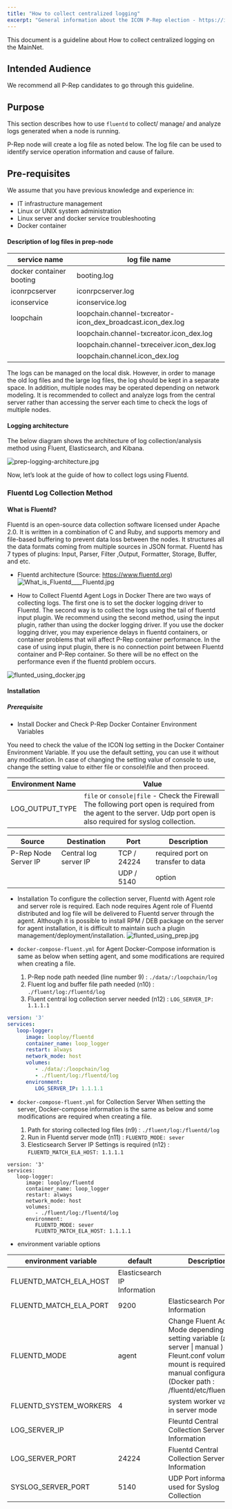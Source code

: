 ```yaml
---
title: "How to collect centralized logging"
excerpt: "General information about the ICON P-Rep election - https://icon.community/iconsensus/"
---
```


This document is a guideline about How to collect centralized logging on the MainNet.

## Intended Audience

We recommend all P-Rep candidates to go through this guideline.

## Purpose

This section describes how to use `fluentd` to collect/ manage/ and analyze logs generated when a node is running.

P-Rep node will create a log file as noted below. 
The log file can be used to identify service operation information and cause of failure. 

## Pre-requisites
We assume that you have previous knowledge and experience in:

- IT infrastructure management
- Linux or UNIX system administration
- Linux server and docker service troubleshooting
- Docker container


#### Description of log files in prep-node

|service name| log file name |
|------|-----|
|docker container booting |	booting.log|
|iconrpcserver|	iconrpcserver.log|
|iconservice|	iconservice.log|
|loopchain|	loopchain.channel-txcreator-icon_dex_broadcast.icon_dex.log|
| |loopchain.channel-txcreator.icon_dex.log|
||loopchain.channel-txreceiver.icon_dex.log|
||loopchain.channel.icon_dex.log|

The logs can be managed on the local disk.
However, in order to manage the old log files and the large log files, the log should be kept in a separate space. In addition, multiple nodes may be operated depending on network modeling. It is recommended to collect and analyze logs from the central server rather than accessing the server each time to check the logs of multiple nodes. 

#### Logging architecture
The below diagram shows the architecture of log collection/analysis method using Fluent, Elasticsearch, and Kibana.

![prep-logging-architecture.jpg](../../img/prep/prep-logging-architecture.jpg)

Now, let’s look at the guide of how to collect logs using Fluentd. 

### Fluentd Log Collection Method 
#### What is Fluentd?
Fluentd is an open-source data collection software licensed under Apache 2.0. It is written in a combination of C and Ruby, and supports memory and file-based buffering to prevent data loss between the nodes. It structures all the data formats coming from multiple sources in JSON format. Fluentd has 7 types of plugins: Input, Parser, Filter ,Output, Formatter, Storage, Buffer, and etc. 


* Fluentd architecture (Source: https://www.fluentd.org)
![What_is_Fluentd____Fluentd.jpg](../../img/prep/What_is_Fluentd____Fluentd.jpg)

* How to Collect Fluentd Agent Logs in Docker
There are two ways of collecting logs. The first one is to set the docker logging driver to Fluentd. The second way is to collect the logs using the tail of fluentd input plugin. We recommend using the second method, using the input plugin, rather than using the docker logging driver. If you use the docker logging driver, you may experience delays in fluentd containers, or container problems that will affect P-Rep container performance. In the case of using input plugin, there is no connection point between Fluentd container and P-Rep container. So there will be no effect on the performance even if the fluentd problem occurs. 


![flunted_using_docker.jpg](../../img/prep/flunted_using_docker.jpg)

#### Installation 
##### Prerequisite 
* Install Docker and Check P-Rep Docker Container Environment Variables

You need to check the value of the ICON log setting in the Docker Container Environment Variable. If you use the default setting, you can use it without any modification. In case of changing the setting value of console to use, change the setting value to either file or console\file and then proceed. 

|Environment Name | Value |
|---|---|
|LOG_OUTPUT_TYPE	| `file` or `console\|file` - Check the Firewall <br> The following port open is required from the agent to the server.  Udp port open is also required for syslog collection.|

|Source |Destination|Port|Description|
|----|----|----|----|
|P-Rep Node Server IP| Central log server IP	| TCP / 24224	| required port on transfer to data|
|||UDP / 5140|	option|


* Installation
To configure the collection server, Fluentd with Agent role and server role is required. Each node requires Agent role of Fluentd distributed and log file will be delivered to Fluentd server through the agent. Although it is possible to install RPM / DEB package on the server for agent installation, it is difficult to maintain such a plugin management/deployment/installation. ![flunted_using_prep.jpg](../../img/prep/flunted_using_prep.jpg)

* `docker-compose-fluent.yml` for Agent
Docker-Compose information is same as below when setting agent, and some modifications are required when creating a file. 

  1. P-Rep node path needed (line number 9)     :   `./data/:/loopchain/log`
  2. Fluent log and buffer file path needed (n10)   : `./fluent/log:/fluentd/log`
  3. Fluent central log collection server needed (n12)       :  ` LOG_SERVER_IP: 1.1.1.1 `

```yaml
version: '3'
services:
   loop-logger:
      image: looploy/fluentd
      container_name: loop_logger
      restart: always
      network_mode: host
      volumes:
         - ./data/:/loopchain/log
         - ./fluent/log:/fluentd/log
      environment:
         LOG_SERVER_IP: 1.1.1.1
```

* `docker-compose-fluent.yml` for Collection Server
When setting the server, Docker-compose information is the same as below and some modifications are required when creating a file. 

  1. Path for storing collected log files (n9)                        :    `./fluent/log:/fluentd/log`
  2. Run in Fluentd server mode (n11)                        :    `FLUENTD_MODE: sever `
  3. Elesticsearch Server IP Settings is required (n12)             : `FLUENTD_MATCH_ELA_HOST: 1.1.1.1`

```
version: '3'
services:
   loop-logger:
      image: looploy/fluentd
      container_name: loop_logger
      restart: always
      network_mode: host
      volumes:
         - ./fluent/log:/fluentd/log
      environment:
         FLUENTD_MODE: sever
         FLUENTD_MATCH_ELA_HOST: 1.1.1.1
```
* environment variable options

|environment variable|default|Description|
|----|----|----|
|FLUENTD_MATCH_ELA_HOST	| Elasticsearch IP Information|
|FLUENTD_MATCH_ELA_PORT|	9200|	Elasticsearch Port Information|
|FLUENTD_MODE|	agent	| Change Fluent Active Mode depending on setting variable (agent \| server \| manual ) <br> Fleunt.conf volume mount is required for manual configuration (Docker path : /fluentd/etc/fluent.conf)|
|FLUENTD_SYSTEM_WORKERS|	4	|system worker variable in server mode|
|LOG_SERVER_IP	| |Fleuntd Central Collection Server IP Information|
|LOG_SERVER_PORT	|24224|	Fluentd Central Collection Server Port Information|
|SYSLOG_SERVER_PORT |	5140|	UDP Port information used for Syslog Collection|
